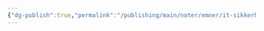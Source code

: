 ```yaml
---
{"dg-publish":true,"permalink":"/publishing/main/noter/emner/it-sikkerhed/microservices-security/","title":"Microservice Security","hide":true,"tags":["Backend","Microservice","Projektarbejde"],"created":"2024-08-16T11:21:41.021+02:00"}
---
```


